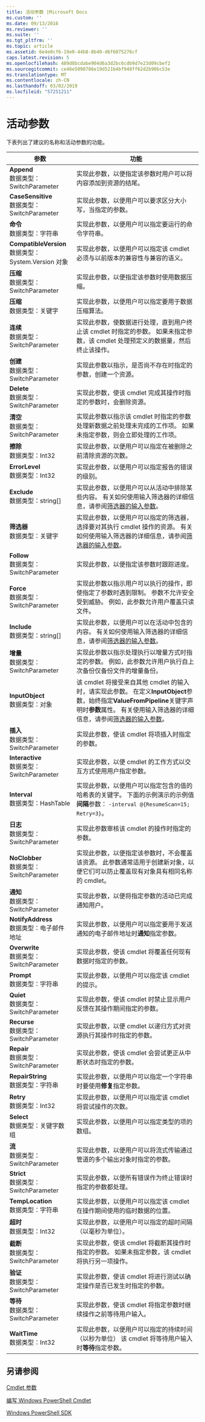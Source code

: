 ```yaml
---
title: 活动参数 |Microsoft Docs
ms.custom: ''
ms.date: 09/13/2016
ms.reviewer: ''
ms.suite: ''
ms.tgt_pltfrm: ''
ms.topic: article
ms.assetid: 6e4e0cf6-19e0-44b8-8b40-d6f6075276cf
caps.latest.revision: 5
ms.openlocfilehash: 489d8bcdabe904d6a3d2bc6cdb9d7e23d09cbef2
ms.sourcegitcommit: ce46e5098786e19d521b4bf948ff62d2b90bc53e
ms.translationtype: MT
ms.contentlocale: zh-CN
ms.lasthandoff: 03/02/2019
ms.locfileid: "57251211"
---
```

# <a name="activity-parameters"></a>活动参数

下表列出了建议的名称和活动参数的功能。

|参数|功能|
|---|---|
|**Append**<br>数据类型：SwitchParameter|实现此参数，以便指定该参数时用户可以将内容添加到资源的结尾。|
|**CaseSensitive**<br>数据类型：SwitchParameter|实现此参数，以便用户可以要求区分大小写，当指定的参数。|
|**命令**<br>数据类型：字符串|实现此参数，以便用户可以指定要运行的命令字符串。|
|**CompatibleVersion**<br>数据类型：System.Version 对象|实现此参数，以便用户可以指定该 cmdlet 必须与以前版本的兼容性与兼容的语义。|
|**压缩**<br>数据类型：SwitchParameter|实现此参数，以便指定该参数时使用数据压缩。|
|**压缩**<br>数据类型：关键字|实现此参数，以便用户可以指定要用于数据压缩算法。|
|**连续**<br>数据类型：SwitchParameter|实现此参数，使数据进行处理，直到用户终止该 cmdlet 时指定的参数。 如果未指定参数，该 cmdlet 处理预定义的数据量，然后终止该操作。|
|**创建**<br>数据类型：SwitchParameter|实现此参数以指示，是否尚不存在时指定的参数，创建一个资源。|
|**Delete**<br>数据类型：SwitchParameter|实现此参数，使该 cmdlet 完成其操作时指定的参数时，会删除资源。|
|**清空**<br>数据类型：SwitchParameter|实现此参数以指示该 cmdlet 时指定的参数处理新数据之前处理未完成的工作项。 如果未指定参数，则会立即处理的工作项。|
|**擦除**<br>数据类型：Int32|实现此参数，以便用户可以指定在被删除之前清除资源的次数。|
|**ErrorLevel**<br>数据类型：Int32|实现此参数，以便用户可以指定报告的错误的级别。|
|**Exclude**<br>数据类型：string[]|实现此参数，以便用户可以从活动中排除某些内容。 有关如何使用输入筛选器的详细信息，请参阅[筛选器的输入参数](input-filter-parameters.md)。|
|**筛选器**<br>数据类型：关键字|实现此参数，以便用户可以指定的筛选器，选择要对其执行 cmdlet 操作的资源。 有关如何使用输入筛选器的详细信息，请参阅[筛选器的输入参数](./input-filter-parameters.md)。|
|**Follow**<br>数据类型：SwitchParameter|实现此参数，以便指定该参数时跟踪进度。|
|**Force**<br>数据类型：SwitchParameter|实现此参数以指示用户可以执行的操作，即使指定了参数时遇到限制。 参数不允许安全受到威胁。 例如，此参数允许用户覆盖只读文件。|
|**Include**<br>数据类型：string[]|实现此参数，以便用户可以在活动中包含的内容。 有关如何使用输入筛选器的详细信息，请参阅[筛选器的输入参数](input-filter-parameters.md)。|
|**增量**<br>数据类型：SwitchParameter|实现此参数以指示处理执行以增量方式时指定的参数。 例如，此参数允许用户执行自上次备份仅备份文件的增量备份。|
|**InputObject**<br>数据类型：对象|该 cmdlet 将接受来自其他 cmdlet 的输入时，请实现此参数。 在定义**InputObject**参数，始终指定**ValueFromPipeline**关键字声明时**参数**属性。 有关使用输入筛选器的详细信息，请参阅[筛选器的输入参数](./input-filter-parameters.md)。|
|**插入**<br>数据类型：SwitchParameter|实现此参数，使该 cmdlet 将项插入时指定的参数。|
|**Interactive**<br>数据类型：SwitchParameter|实现此参数，以便 cmdlet 的工作方式以交互方式使用用户指定参数。|
|**Interval**<br>数据类型：HashTable|实现此参数，以便用户可以指定包含的值的哈希表的关键字。 下面的示例演示的示例值**间隔**参数： `-interval @{ResumeScan=15; Retry=3}`。|
|**日志**<br>数据类型：SwitchParameter|实现此参数审核该 cmdlet 的操作时指定的参数。|
|**NoClobber**<br>数据类型：SwitchParameter|实现此参数，以便指定该参数时，不会覆盖该资源。 此参数通常适用于创建新对象，以便它们可以防止覆盖现有对象具有相同名称的 cmdlet。|
|**通知**<br>数据类型：SwitchParameter|实现此参数，以便将指定参数的活动已完成通知用户。|
|**NotifyAddress**<br>数据类型：电子邮件地址|实现此参数，以便用户可以指定要用于发送通知的电子邮件地址时**通知**指定参数。|
|**Overwrite**<br>数据类型：SwitchParameter|实现此参数，使该 cmdlet 将覆盖任何现有数据时指定的参数。|
|**Prompt**<br>数据类型：字符串|实现此参数，以便用户可以指定该 cmdlet 的提示。|
|**Quiet**<br>数据类型：SwitchParameter|实现此参数，使该 cmdlet 时禁止显示用户反馈在其操作期间指定的参数。|
|**Recurse**<br>数据类型：SwitchParameter|实现此参数，以便 cmdlet 以递归方式对资源执行其操作时指定的参数。|
|**Repair**<br>数据类型：SwitchParameter|实现此参数，使该 cmdlet 会尝试更正从中断状态时指定的参数。|
|**RepairString**<br>数据类型：字符串|实现此参数，以便用户可以指定一个字符串时要使用**修复**指定参数。|
|**Retry**<br>数据类型：Int32|实现此参数，以便用户可以指定该 cmdlet 将尝试操作的次数。|
|**Select**<br>数据类型：关键字数组|实现此参数，以便用户可以指定类型的项的数组。|
|**流**<br>数据类型：SwitchParameter|实现此参数，以便用户可以将流式传输通过管道的多个输出对象时指定的参数。|
|**Strict**<br>数据类型：SwitchParameter|实现此参数，以便所有错误作为终止错误时指定的参数都处理。|
|**TempLocation**<br>数据类型：字符串|实现此参数，以便用户可以指定该 cmdlet 在操作期间使用的临时数据的位置。|
|**超时**<br>数据类型：Int32|实现此参数，以便用户可以指定的超时间隔 （以毫秒为单位）。|
|**截断**<br>数据类型：SwitchParameter|实现此参数，使该 cmdlet 将截断其操作时指定的参数。 如果未指定参数，该 cmdlet 将执行另一项操作。|
|**验证**<br>数据类型：SwitchParameter|实现此参数，使该 cmdlet 将进行测试以确定操作是否已发生时指定的参数。|
|**等待**<br>数据类型：SwitchParameter|实现此参数，使该 cmdlet 将指定参数时继续操作之前等待用户输入。
|**WaitTime**<br>数据类型：Int32|实现此参数，以便用户可以指定的持续时间 （以秒为单位） 该 cmdlet 将等待用户输入时**等待**指定参数。|

## <a name="see-also"></a>另请参阅

[Cmdlet 参数](./cmdlet-parameters.md)

[编写 Windows PowerShell Cmdlet](./writing-a-windows-powershell-cmdlet.md)

[Windows PowerShell SDK](../windows-powershell-reference.md)
